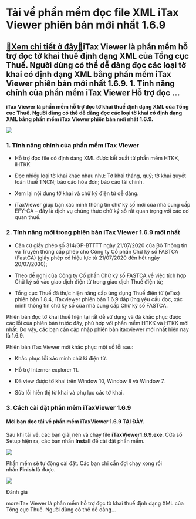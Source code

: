 Tải về phần mềm đọc file XML iTax Viewer phiên bản mới nhất 1.6.9
=================================================================

[:gift:Xem chi tiết ở đây:gift:](https://hddtvn.com/tai-ve-phan-mem-doc-file-xml-itax-viewer-phien-ban-moi-nhat-1-6-9/)iTax Viewer là phần mềm hỗ trợ đọc tờ khai thuế định dạng XML của Tổng cục Thuế. Người dùng có thể dễ dàng đọc các loại tờ khai có định dạng XML bằng phần mềm iTax Viewer phiên bản mới nhất 1.6.9. 1. Tính năng chính của phần mềm iTax Viewer Hỗ trợ đọc …
-------------------------------------------------------------------------------------------------------------------------------------------------------------------------------------------------------------------------------------------------------------

**iTax Viewer là phần mềm hỗ trợ đọc tờ khai thuế định dạng XML của Tổng cục Thuế. Người dùng có thể dễ dàng đọc các loại tờ khai có định dạng XML bằng phần mềm iTax Viewer phiên bản mới nhất 1.6.9.**


![](https://hddtvn.com/wp-content/uploads/2021/01/77.png)


### 1. Tính năng chính của phần mềm iTax Viewer




* Hỗ trợ đọc file có định dạng XML được kết xuất từ phần mềm HTKK, iHTKK

* Đọc nhiều loại tờ khai khác nhau như: Tờ khai tháng, quý; tờ khai quyết toán thuế TNCN; báo cáo hóa đơn; báo cáo tài chính.

* Xem lại nội dung tờ khai và chữ ký điện tử dễ dàng.

* iTaxViewer giúp bạn xác minh thông tin chữ ký số mới của nhà cung cấp EFY-CA – đây là dịch vụ chứng thực chữ ký số rất quan trọng với các cơ quan thuế.



### 2. Tính năng mới trong phiên bản iTax Viewer 1.6.9 mới nhất




* Căn cứ giấy phép số 314/GP-BTTTT ngày 21/07/2020 của Bộ Thông tin và Truyền thông cấp phép cho Công ty Cổ phần Chữ ký số FASTCA (FastCA) (giấy phép có hiệu lực từ 21/07/2020 đến hết ngày 20/07/2030);

* Theo đề nghị của Công ty Cổ phần Chữ ký số FASTCA về việc tích hợp Chữ ký số vào giao dịch điện tử trong giao dịch Thuế điện tử;

* Tổng cục Thuế đã thực hiện nâng cấp ứng dụng Thuế điện tử (eTax) phiên bản 1.8.4, iTaxviewer phiên bản 1.6.9 đáp ứng yêu cầu đọc, xác minh thông tin chữ ký số của nhà cung cấp Chữ ký số FASTCA.



Phiên bản đọc tờ khai thuế hiện tại rất dễ sử dụng và đã khắc phục được các lỗi của phiên bản trước đây, phù hợp với phần mềm HTKK và HTKK mới nhất. Do vậy, các bạn cần cập nhập phiên bản itaxviewer mới nhất hiện nay là 1.6.9.


Phiên bản iTax Viewer mới khắc phục một số lỗi sau:




* Khắc phục lỗi xác minh chữ kí điện tử.

* Hỗ trợ Interner explorer 11.

* Đã view được tờ khai trên Window 10, Window 8 và Window 7.

* Sửa lỗi hiển thị tờ khai và phụ lục các tờ khai.



### 3. Cách cài đặt phần mềm iTaxViewer 1.6.9


#### **Mời bạn đọc tải về phần mềm iTaxViewer 1.6.9** **TẠI ĐÂY**.


Sau khi tải về, các bạn giải nén và chạy file **iTaxViewer1.6.9.exe**. Cửa sổ Setup hiện ra, các bạn nhấn **Install** để cài đặt phần mềm.


![](https://hddtvn.com/wp-content/uploads/2021/01/75.png)


Phần mềm sẽ tự động cài đặt. Các bạn chỉ cần đợi chạy xong rồi nhấn **Finish** là được.


![](https://hddtvn.com/wp-content/uploads/2021/01/76.png)








































Đánh giá


moreiTax Viewer là phần mềm hỗ trợ đọc tờ khai thuế định dạng XML của Tổng cục Thuế. Người dùng có thể dễ dàng…

